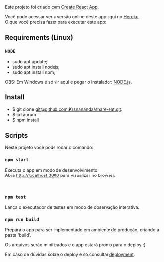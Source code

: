 Este projeto foi criado com [Create React App](https://github.com/facebook/create-react-app). <br />

Você pode acessar ver a versão online deste app aqui no [Heroku](/). <br />
O que você precisa fazer para executar este app:

## Requirements (Linux)

### `NODE`

* sudo apt update;
* sudo apt install nodejs;
* sudo apt install npm;

OBS: Em Windows é só vir aqui e pegar o instalador: [NODE.js](http://nodejs.org/).

## Install

- $ git clone [git@github.com:Krsnananda/share-eat.git](/).
- $ cd aurum
- $ npm install 

## Scripts

Neste projeto você pode rodar o comando:

### `npm start`

Executa o app em modo de desenvolvimento. <br />
Abra [http://localhost:3000](http://localhost:3000) para visualizar no browser.

<br />

### `npm test`

Lança o executador de testes em modo de observação interativa. <br />

### `npm run build`

Prepara o app para ser implementado em ambiente de produção, criando a pasta 'build'. <br />

Os arquivos serão minificados e o app estará pronto para o deploy :)

Em caso de dúvidas sobre o deploy é só consultar [deployment](https://facebook.github.io/create-react-app/docs/deployment).